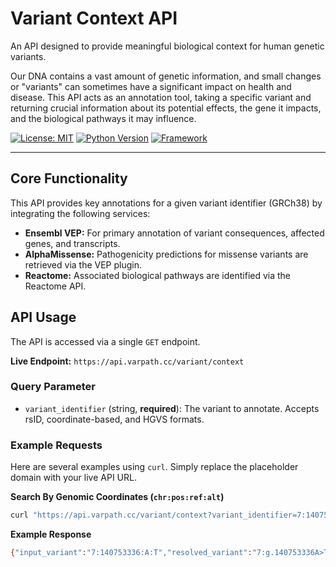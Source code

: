 # Variant Context API

An API designed to provide meaningful biological context for human genetic variants.

Our DNA contains a vast amount of genetic information, and small changes or "variants" can sometimes have a significant impact on health and disease. This API acts as an annotation tool, taking a specific variant and returning crucial information about its potential effects, the gene it impacts, and the biological pathways it may influence.


[![License: MIT](https://img.shields.io/badge/License-MIT-yellow.svg)](https://opensource.org/licenses/MIT)
[![Python Version](https://img.shields.io/badge/python-3.11+-blue.svg)](https://www.python.org/downloads/)
[![Framework](https://img.shields.io/badge/Framework-FastAPI-green.svg)](https://fastapi.tiangolo.com/)

---

## Core Functionality

This API provides key annotations for a given variant identifier (GRCh38) by integrating the following services:

* **Ensembl VEP:** For primary annotation of variant consequences, affected genes, and transcripts.
* **AlphaMissense:** Pathogenicity predictions for missense variants are retrieved via the VEP plugin.
* **Reactome:** Associated biological pathways are identified via the Reactome API.

## API Usage

The API is accessed via a single `GET` endpoint.

**Live Endpoint:** `https://api.varpath.cc/variant/context`

### Query Parameter

* `variant_identifier` (string, **required**): The variant to annotate. Accepts rsID, coordinate-based, and HGVS formats.

### Example Requests

Here are several examples using `curl`. Simply replace the placeholder domain with your live API URL.

**Search By Genomic Coordinates (`chr:pos:ref:alt`)**

```bash
curl "https://api.varpath.cc/variant/context?variant_identifier=7:140753336:A:T"
```

**Example Response**

```bash
{"input_variant":"7:140753336:A:T","resolved_variant":"7:g.140753336A>T","requested_assembly":"GRCh38","gene_symbol":"BRAF","ensembl_gene_id":"ENSG00000157764","transcript_id":"ENST00000288602","consequence":"missense_variant","hgvsc":"c.1919T>A","hgvsp":"p.Val640Glu","impact":"MODERATE","alphamissense_score":0.9927,"alphamissense_prediction":"likely_pathogenic","pathways":["R-HSA-1295596","R-HSA-170968","R-HSA-170984","R-HSA-187706","R-HSA-5673000","R-HSA-5674135","R-HSA-5674499","R-HSA-5675221","R-HSA-6802946","R-HSA-6802948","R-HSA-6802952","R-HSA-6802955","R-HSA-9649948","R-HSA-9656223","R-HSA-9726840","R-HSA-9726842"]}
```
